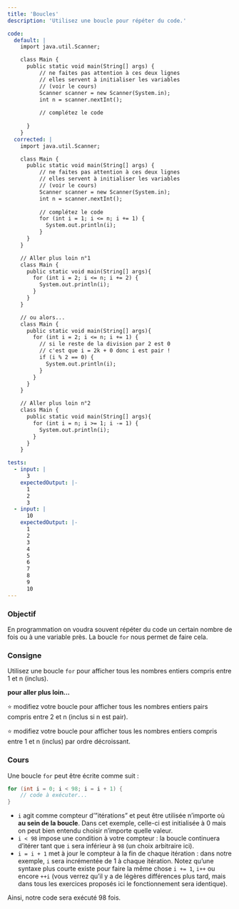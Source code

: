 ```yaml
---
title: 'Boucles'
description: 'Utilisez une boucle pour répéter du code.'

code:
  default: |
    import java.util.Scanner;

    class Main {
      public static void main(String[] args) {
          // ne faites pas attention à ces deux lignes
          // elles servent à initialiser les variables
          // (voir le cours)
          Scanner scanner = new Scanner(System.in);
          int n = scanner.nextInt();
          
          // complétez le code
      
      }
    }
  corrected: |
    import java.util.Scanner;

    class Main {
      public static void main(String[] args) {
          // ne faites pas attention à ces deux lignes
          // elles servent à initialiser les variables
          // (voir le cours)
          Scanner scanner = new Scanner(System.in);
          int n = scanner.nextInt();
          
          // complétez le code
          for (int i = 1; i <= n; i += 1) {
            System.out.println(i);
          }
      }
    }

    // Aller plus loin n°1
    class Main {
      public static void main(String[] args){
        for (int i = 2; i <= n; i += 2) {
          System.out.println(i);
        }
      }
    }

    // ou alors... 
    class Main {
      public static void main(String[] args){
        for (int i = 2; i <= n; i += 1) {
          // si le reste de la division par 2 est 0
          // c'est que i = 2k + 0 donc i est pair !
          if (i % 2 == 0) {
            System.out.println(i);
          }
        }
      }
    }

    // Aller plus loin n°2
    class Main {
      public static void main(String[] args){
        for (int i = n; i >= 1; i -= 1) {
          System.out.println(i);
        }
      }
    }

tests:
  - input: |
      3
    expectedOutput: |-
      1
      2
      3
  - input: |
      10
    expectedOutput: |-
      1
      2
      3
      4
      5
      6
      7
      8
      9
      10
---
```


### Objectif

En programmation on voudra souvent répéter du code un certain nombre de fois ou à une variable près. La boucle `for` nous permet de faire cela.

### Consigne

Utilisez une boucle `for` pour afficher tous les nombres entiers compris entre 1 et n (inclus).

**pour aller plus loin…**

⭐ modifiez votre boucle pour afficher tous les nombres entiers pairs compris entre 2 et n (inclus si n est pair).

⭐ modifiez votre boucle pour afficher tous les nombres entiers compris entre 1 et n (inclus) par ordre décroissant.

### Cours

Une boucle `for` peut être écrite comme suit :

```java
for (int i = 0; i < 98; i = i + 1) {
	// code à exécuter...
}
```

- `i` agit comme compteur d’”itérations” et peut être utilisée n’importe où **au sein de la boucle**. Dans cet exemple, celle-ci est initialisée à 0 mais on peut bien entendu choisir n’importe quelle valeur.
- `i < 98` impose une condition à votre compteur : la boucle continuera d’itérer tant que `i` sera inférieur à `98` (un choix arbitraire ici).
- `i = i + 1` met à jour le compteur à la fin de chaque itération : dans notre exemple, `i` sera incrémentée de 1 à chaque itération. Notez qu’une syntaxe plus courte existe pour faire la même chose `i += 1`, `i++` ou encore `++i` (vous verrez qu’il y a de légères différences plus tard, mais dans tous les exercices proposés ici le fonctionnement sera identique).

Ainsi, notre code sera exécuté 98 fois.

